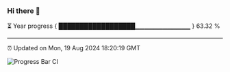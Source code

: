 ### Hi there 👋

⏳ Year progress { ██████████████████▁▁▁▁▁▁▁▁▁▁▁▁ } 63.32 %

---

⏰ Updated on Mon, 19 Aug 2024 18:20:19 GMT

![Progress Bar CI](https://github.com/liununu/liununu/workflows/Progress%20Bar%20CI/badge.svg)
